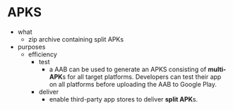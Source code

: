 # APKS

- what
    - zip archive containing split APKs
- purposes
    - efficiency
        - test
            - a AAB can be used to generate an APKS consisting of **multi-APK**s for all target platforms. Developers can test their app on all platforms before uploading the AAB to Google Play.
        - deliver
            - enable third-party app stores to deliver **split APK**s. 